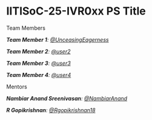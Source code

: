 # IITISoC-25-IVR0xx PS Title

Team Members

_**Team Member 1**:  [@UnceasingEagerness](https://github.com/UnceasingEagerness)_

_**Team Member 2**:  [@user2](https://github.com/user2)_

_**Team Member 3**:  [@user3](https://github.com/user3)_

_**Team Member 4**:  [@user4](https://github.com/user4)_

Mentors

_**Nambiar Anand Sreenivasan**:  [@NambiarAnand](https://github.com/NambiarAnand)_

_**R Gopikrishnan**:  [@Rgopikrishnan18](https://github.com/Rgopikrishnan18)_
